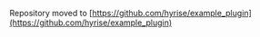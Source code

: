 Repository moved to [https://github.com/hyrise/example_plugin](https://github.com/hyrise/example_plugin)